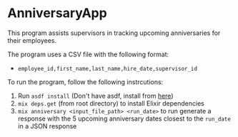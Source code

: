 # AnniversaryApp

This program assists supervisors in tracking upcoming anniversaries for their employees.

The program uses a CSV file with the following format:

- `employee_id,first_name,last_name,hire_date,supervisor_id`

To run the program, follow the following instrcutions:

1. Run `asdf install` (Don't have asdf, install from [here](https://asdf-vm.com/guide/getting-started.html))
2. `mix deps.get` (from root directory) to install Elixir dependencies
3. `mix anniversary <input_file_path> <run_date>` to run generate a response with the 5 upcoming anniversary dates closest to the `run_date` in a JSON response
